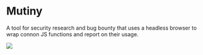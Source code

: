 # Mutiny
A tool for security research and bug bounty that uses a headless browser to wrap connon JS functions and report on their usage.

<img src="https://i.imgur.com/QA7eNGc.png">

